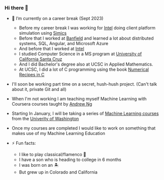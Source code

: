 ### Hi there 👋

- 🔭 I’m currently on a career break (Sept 2023)
  - Before my career break I was working for [Intel](https://github.com/intel) doing client platform simulation using [Simics](https://www.intel.com/content/www/us/en/developer/articles/tool/simics-simulator.html)
  - Before that I worked at [Banfield](https://www.banfield.com) and learned a lot about distributed systems, SQL, Angular, and Microsoft Azure
  - And before that I worked at [Intel](https://www.intel.com)
  - I studied Computer Science in a MS program at [University of California Santa Cruz](https://www.ucsc.edu)
  - And I did Bachelor's degree also at UCSC in Applied Mathematics.
  - At UCSC, I did a lot of C programming using the book [Numerical Recipes in C](https://www.amazon.com/Numerical-Recipes-Scientific-Computing-Second/dp/0521431085)
- I'll soon be working part time on a secret, hush-hush project. (Can't talk about it, private Git and all)
- When I'm not working I am teaching myself Machine Learning with Coursera courses taught by [Andrew Ng](https://www.andrewng.org/)
- Starting In January, I will be taking a series of [Machine Learning courses](https://www.pce.uw.edu/certificates/machine-learning)
  from the [Univerity of Washington](https://www.uw.edu)

- Once my courses are completed I would like to work on something that makes use of my Machine Learning Education

- ⚡ Fun facts:
  - I like to play classical/flamenco 🎸
  - I have a son who is heading to college in 6 months
  - I was born on an 🏝️
  - But grew up in Colorado and California

<!--
**laduran/laduran** is a ✨ _special_ ✨ repository because its `README.md` (this file) appears on your GitHub profile.

Here are some ideas to get you started:

- 🔭 I’m currently working on ...
- 🌱 I’m currently learning ...
- 👯 I’m looking to collaborate on ...
- 🤔 I’m looking for help with ...
- 💬 Ask me about ...
- 📫 How to reach me: ...
- 😄 Pronouns: ...
- ⚡ Fun fact: ...
-->
